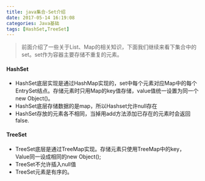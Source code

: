 ```yaml
---
title: java集合-Set介绍
date: 2017-05-14 16:19:08
categories: Java基础
tags: [HashSet,TreeSet]
---
```


> 前面介绍了一些关于List、Map的相关知识，下面我们继续来看下集合中的set。set作为容器主要存储不重复的元素。

#### HashSet

* HashSet底层实现是通过HashMap实现的，set中每个元素对应Map中的每个EntrySet结点。存储元素时只用Map的key值存储，value值统一设置为同一个new Object()。
* HashSet底层存储数据的是map，所以Hashset允许null存在
* HashSet存放的元素各不相同，当掉用add方法添加已存在的元素时会返回false.


#### TreeSet

* TreeSet底层是通过TreeMap实现。存储元素只使用TreeMap中的key，Value同一设成相同的new Object();
* TreeSet不允许插入null值
* ​TreeSet元素是有序的。


